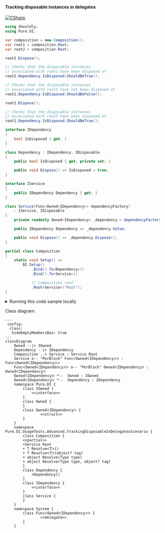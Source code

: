 #### Tracking disposable instances in delegates

[![CSharp](https://img.shields.io/badge/C%23-code-blue.svg)](../tests/Pure.DI.UsageTests/Advanced/TrackingDisposableInDelegatesScenario.cs)


```c#
using Shouldly;
using Pure.DI;

var composition = new Composition();
var root1 = composition.Root;
var root2 = composition.Root;

root2.Dispose();

// Checks that the disposable instances
// associated with root1 have been disposed of
root2.Dependency.IsDisposed.ShouldBeTrue();

// Checks that the disposable instances
// associated with root2 have not been disposed of
root1.Dependency.IsDisposed.ShouldBeFalse();

root1.Dispose();

// Checks that the disposable instances
// associated with root2 have been disposed of
root1.Dependency.IsDisposed.ShouldBeTrue();

interface IDependency
{
    bool IsDisposed { get; }
}

class Dependency : IDependency, IDisposable
{
    public bool IsDisposed { get; private set; }

    public void Dispose() => IsDisposed = true;
}

interface IService
{
    public IDependency Dependency { get; }
}

class Service(Func<Owned<IDependency>> dependencyFactory)
    : IService, IDisposable
{
    private readonly Owned<IDependency> _dependency = dependencyFactory();

    public IDependency Dependency => _dependency.Value;

    public void Dispose() => _dependency.Dispose();
}

partial class Composition
{
    static void Setup() =>
        DI.Setup()
            .Bind().To<Dependency>()
            .Bind().To<Service>()

            // Composition root
            .Root<Service>("Root");
}
```

<details>
<summary>Running this code sample locally</summary>

- Make sure you have the [.NET SDK 9.0](https://dotnet.microsoft.com/en-us/download/dotnet/9.0) or later is installed
- Create a net9.0 (or later) console application
- Add references to NuGet packages
  - [Pure.DI](https://www.nuget.org/packages/Pure.DI)
  - [Shouldly](https://www.nuget.org/packages/Shouldly)
- Copy the example code into the _Program.cs_ file

You are ready to run the example!

</details>


Class diagram:

```mermaid
---
 config:
  class:
   hideEmptyMembersBox: true
---
classDiagram
	Owned --|> IOwned
	Dependency --|> IDependency
	Composition ..> Service : Service Root
	Service o-- "PerBlock" FuncᐸOwnedᐸIDependencyᐳᐳ : FuncᐸOwnedᐸIDependencyᐳᐳ
	FuncᐸOwnedᐸIDependencyᐳᐳ o-- "PerBlock" OwnedᐸIDependencyᐳ : OwnedᐸIDependencyᐳ
	OwnedᐸIDependencyᐳ *--  Owned : IOwned
	OwnedᐸIDependencyᐳ *--  Dependency : IDependency
	namespace Pure.DI {
		class IOwned {
			<<interface>>
		}
		class Owned {
		}
		class OwnedᐸIDependencyᐳ {
				<<struct>>
		}
	}
	namespace Pure.DI.UsageTests.Advanced.TrackingDisposableInDelegatesScenario {
		class Composition {
		<<partial>>
		+Service Root
		+ T ResolveᐸTᐳ()
		+ T ResolveᐸTᐳ(object? tag)
		+ object Resolve(Type type)
		+ object Resolve(Type type, object? tag)
		}
		class Dependency {
			+Dependency()
		}
		class IDependency {
			<<interface>>
		}
		class Service {
		}
	}
	namespace System {
		class FuncᐸOwnedᐸIDependencyᐳᐳ {
				<<delegate>>
		}
	}
```

